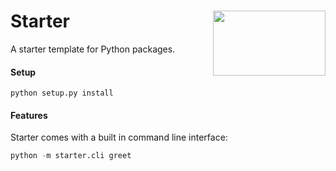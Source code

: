 <h1>Starter<img src='https://github.com/yngtodd/starter/blob/main/img/snek.png' align='right' width='180' height='104'></h1>

A starter template for Python packages.

#### Setup

```
python setup.py install
```

#### Features

Starter comes with a built in command line interface:

```python
python -m starter.cli greet
```
